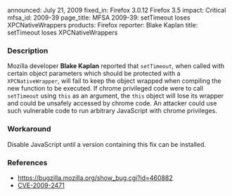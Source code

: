 announced: July 21, 2009
fixed_in: Firefox 3.0.12
          Firefox 3.5
impact: Critical
mfsa_id: 2009-39
page_title: MFSA 2009-39: setTimeout loses XPCNativeWrappers
products: Firefox
reporter: Blake Kaplan
title: setTimeout loses XPCNativeWrappers

<h3>Description</h3>

<p>Mozilla developer <strong>Blake Kaplan</strong> reported
that <code>setTimeout</code>, when called with certain object
parameters which should be protected with
a <code>XPCNativeWrapper</code>, will fail to keep the object wrapped
when compiling the new function to be executed.  If chrome privileged
code were to call <code>setTimeout</code> using <code>this</code> as
an argument, the <code>this</code> object will lose its wrapper and
could be unsafely accessed by chrome code.  An attacker could use such
vulnerable code to run arbitrary JavaScript with chrome
privileges.</p>

<h3>Workaround</h3>

<p>Disable JavaScript until a version containing this fix can be
installed.</p>

<h3>References</h3>

<ul>
  <li><a href="https://bugzilla.mozilla.org/show_bug.cgi?id=460882">https://bugzilla.mozilla.org/show_bug.cgi?id=460882</a></li>
  <li><a class="ex-ref" href="http://cve.mitre.org/cgi-bin/cvename.cgi?name=CVE-2009-2471">CVE-2009-2471</a></li>
</ul>



